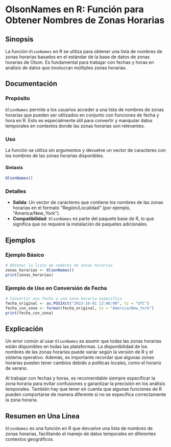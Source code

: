 <!--
Meta Description: # OlsonNames en R: Función para Obtener Nombres de Zonas Horarias ## Sinopsis La función `OlsonNames` en R se utiliza para obtener una lista de nombre...
Meta Keywords: zonas, horarias, que, olsonnames, nombres
-->

# OlsonNames en R: Función para Obtener Nombres de Zonas Horarias

## Sinopsis
La función `OlsonNames` en R se utiliza para obtener una lista de nombres de zonas horarias basados en el estándar de la base de datos de zonas horarias de Olson. Es fundamental para trabajar con fechas y horas en análisis de datos que involucran múltiples zonas horarias.

## Documentación

### Propósito
`OlsonNames` permite a los usuarios acceder a una lista de nombres de zonas horarias que pueden ser utilizados en conjunto con funciones de fecha y hora en R. Esto es especialmente útil para convertir y manipular datos temporales en contextos donde las zonas horarias son relevantes.

### Uso
La función se utiliza sin argumentos y devuelve un vector de caracteres con los nombres de las zonas horarias disponibles. 

#### Sintaxis
```R
OlsonNames()
```

### Detalles
- **Salida**: Un vector de caracteres que contiene los nombres de las zonas horarias en el formato "Región/Localidad" (por ejemplo, "America/New_York").
- **Compatibilidad**: `OlsonNames` es parte del paquete base de R, lo que significa que no requiere la instalación de paquetes adicionales.

## Ejemplos

### Ejemplo Básico
```R
# Obtener la lista de nombres de zonas horarias
zonas_horarias <- OlsonNames()
print(zonas_horarias)
```

### Ejemplo de Uso en Conversión de Fecha
```R
# Convertir una fecha a una zona horaria específica
fecha_original <- as.POSIXct("2023-10-01 12:00:00", tz = "UTC")
fecha_con_zona <- format(fecha_original, tz = "America/New_York")
print(fecha_con_zona)
```

## Explicación
Un error común al usar `OlsonNames` es asumir que todas las zonas horarias están disponibles en todas las plataformas. La disponibilidad de los nombres de las zonas horarias puede variar según la versión de R y el sistema operativo. Además, es importante recordar que algunas zonas horarias pueden tener cambios debido a políticas locales, como el horario de verano.

Al trabajar con fechas y horas, es recomendable siempre especificar la zona horaria para evitar confusiones y garantizar la precisión en los análisis temporales. También hay que tener en cuenta que algunas funciones de R pueden comportarse de manera diferente si no se especifica correctamente la zona horaria.

## Resumen en Una Línea
`OlsonNames` es una función en R que devuelve una lista de nombres de zonas horarias, facilitando el manejo de datos temporales en diferentes contextos geográficos.